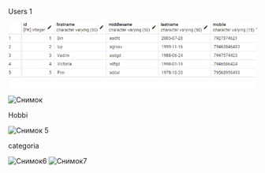 Users 1

![image](https://raw.githubusercontent.com/Jsttta/Jsttta/main/Снимок%204.PNG)

![Снимок](https://github.com/Jsttta/Jsttta/assets/145556802/3cf5247e-dbff-463a-a04e-567eb2b6e0c8)

Hobbi

![Снимок 5](https://github.com/Jsttta/Jsttta/assets/145556802/1de1735a-904c-4833-8148-5f1b794e126f)

categoria

![Снимок6](https://github.com/Jsttta/Jsttta/assets/145556802/86057507-e087-4372-80af-331a29940c77)
![Снимок7](https://github.com/Jsttta/Jsttta/assets/145556802/89f1c039-656f-4011-ae9f-654e0922eb83)
